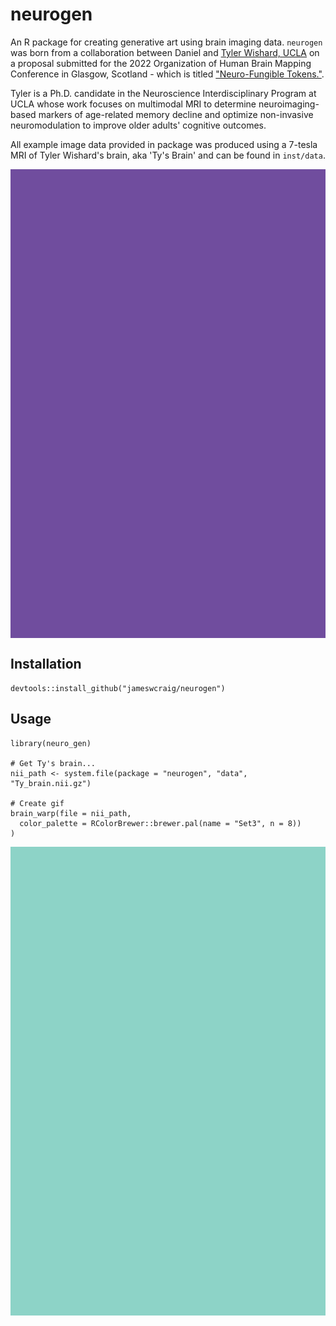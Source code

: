 # neurogen

An R package for creating generative art using brain imaging data. `neurogen` was born from a collaboration between Daniel and [Tyler Wishard, UCLA](https://www.wishard.bio/c-v) on a proposal submitted for the 2022 Organization of Human Brain Mapping Conference in Glasgow, Scotland - which is titled ["Neuro-Fungible Tokens."](https://www.wishard.bio/art). 

Tyler is a Ph.D. candidate in the Neuroscience Interdisciplinary Program at UCLA whose work focuses on multimodal MRI to determine neuroimaging-based markers of age-related memory decline and optimize non-invasive neuromodulation to improve older adults' cognitive outcomes.

All example image data provided in package was produced using a 7-tesla MRI of Tyler Wishard's brain, aka 'Ty's Brain' and can be found in `inst/data`.

<img src='vignettes/img/brain_warp_alt.gif' align = 'center' height = '750'/>


## Installation

```
devtools::install_github("jameswcraig/neurogen")
```

## Usage

```
library(neuro_gen)

# Get Ty's brain...
nii_path <- system.file(package = "neurogen", "data", "Ty_brain.nii.gz")

# Create gif
brain_warp(file = nii_path,
  color_palette = RColorBrewer::brewer.pal(name = "Set3", n = 8))
)
```

<img src='vignettes/img/brain_warp.gif' align = 'center' height = '750'/>

